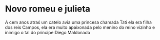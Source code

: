 <h1>Novo romeu e julieta</h1>

<p>A cem anos atraś um catelo avia uma princesa chamada Tati ela era filha dos reis Campos, ela era muito apaixonada pelo menino do reino vizinho e inimigo o tal do principe Diego Maldonado</p>